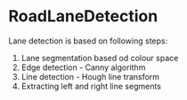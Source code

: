 # RoadLaneDetection
Lane detection is based on following steps:
1. Lane segmentation based od colour space
2. Edge detection - Canny algorithm
3. Line detection - Hough line transform
4. Extracting left and right line segments
